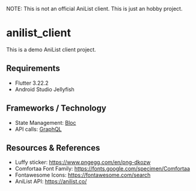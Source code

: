 NOTE: This is not an official AniList client. This is just an hobby project.

# anilist_client
This is a demo AniList client project.

## Requirements
- Flutter 3.22.2
- Android Studio Jellyfish

## Frameworks / Technology
- State Management: [Bloc](https://bloclibrary.dev/getting-started/)
- API calls: [GraphQL](https://graphql.org/)

## Resources & References
- Luffy sticker: https://www.pngegg.com/en/png-dkozw
- Comfortaa Font Family: https://fonts.google.com/specimen/Comfortaa
- Fontawesome Icons: https://fontawesome.com/search
- AniList API: https://anilist.co/